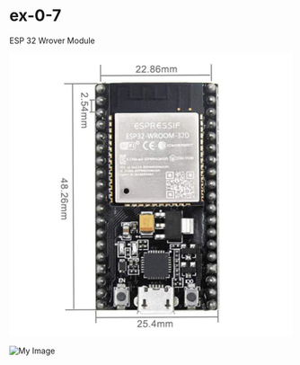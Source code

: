 # ex-0-7

ESP 32 Wrover Module

![이미지 설명](https://github.com/suho9soft/ex-0-7/blob/main/61xa3vc2TYL._SL1010_.jpg)

![My Image](https://github.com/사용자명/저장소명/raw/브랜치명/파일경로/이미지파일명.png)
